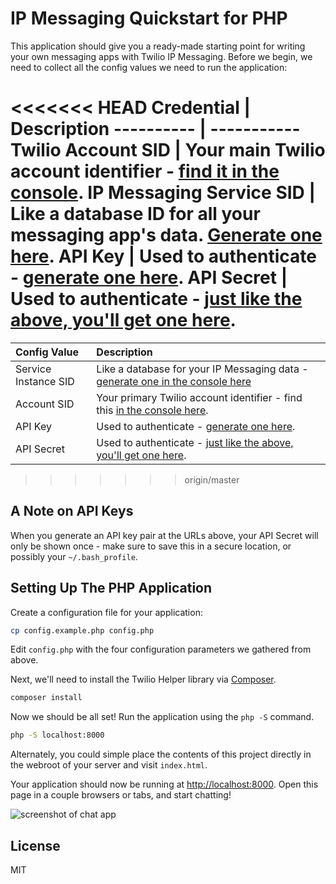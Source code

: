 # IP Messaging Quickstart for PHP

This application should give you a ready-made starting point for writing your
own messaging apps with Twilio IP Messaging. Before we begin, we need to collect
all the config values we need to run the application:

<<<<<<< HEAD
Credential | Description
---------- | -----------
Twilio Account SID | Your main Twilio account identifier - [find it in the console](https://www.twilio.com/console).
IP Messaging Service SID | Like a database ID for all your messaging app's data. [Generate one here](https://www.twilio.com/console/ip-messaging/services).
API Key | Used to authenticate - [generate one here](https://www.twilio.com/console/ip-messaging/dev-tools/api-keys).
API Secret | Used to authenticate - [just like the above, you'll get one here](https://www.twilio.com/console/ip-messaging/dev-tools/api-keys).
=======
| Config Value  | Description |
| :-------------  |:------------- |
Service Instance SID | Like a database for your IP Messaging data - [generate one in the console here](https://www.twilio.com/user/account/ip-messaging/services)
Account SID | Your primary Twilio account identifier - find this [in the console here](https://www.twilio.com/user/account/ip-messaging/getting-started).
API Key | Used to authenticate - [generate one here](https://www.twilio.com/user/account/ip-messaging/dev-tools/api-keys).
API Secret | Used to authenticate - [just like the above, you'll get one here](https://www.twilio.com/user/account/ip-messaging/dev-tools/api-keys).
>>>>>>> origin/master

## A Note on API Keys

When you generate an API key pair at the URLs above, your API Secret will only
be shown once - make sure to save this in a secure location, 
or possibly your `~/.bash_profile`.

## Setting Up The PHP Application

Create a configuration file for your application:

```bash
cp config.example.php config.php
```

Edit `config.php` with the four configuration parameters we gathered from above.

Next, we'll need to install the Twilio Helper library via [Composer](https://getcomposer.org/).

```bash
composer install
```

Now we should be all set! Run the application using the `php -S` command.

```bash
php -S localhost:8000
```

Alternately, you could simple place the contents of this project directly in the
webroot of your server and visit `index.html`.

Your application should now be running at [http://localhost:8000](http://localhost:8000). 
Open this page in a couple browsers or tabs, and start chatting!

![screenshot of chat app](https://s3.amazonaws.com/howtodocs/quickstart/ipm-browser-quickstart.png)

## License

MIT
